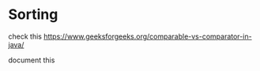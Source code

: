 # Sorting

check this https://www.geeksforgeeks.org/comparable-vs-comparator-in-java/

document this
